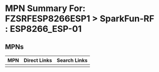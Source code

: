 



# MPN Summary For: FZSRFESP8266ESP1 > SparkFun-RF : ESP8266_ESP-01

## MPNs
  

|MPN|Direct Links|Search Links|
| :--- | :--- | :--- |
||||
